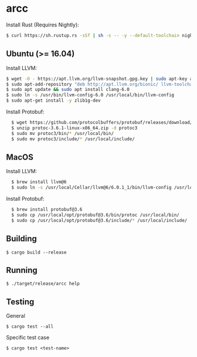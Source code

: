 # arcc

Install Rust (Requires Nightly):


```bash
$ curl https://sh.rustup.rs -sSf | sh -s -- -y --default-toolchain nightly
```

## Ubuntu (>= 16.04)

Install LLVM:

```bash
$ wget -O - https://apt.llvm.org/llvm-snapshot.gpg.key | sudo apt-key add -
$ sudo apt-add-repository "deb http://apt.llvm.org/bionic/ llvm-toolchain-bionic-6.0 main"
$ sudo apt update && sudo apt install clang-6.0
$ sudo ln -s /usr/bin/llvm-config-6.0 /usr/local/bin/llvm-config
$ sudo apt-get install -y zlib1g-dev
```

Install Protobuf:

```bash
  $ wget https://github.com/protocolbuffers/protobuf/releases/download/v3.6.1/protoc-3.6.1-linux-x86_64.zip
  $ unzip protoc-3.6.1-linux-x86_64.zip -d protoc3
  $ sudo mv protoc3/bin/* /usr/local/bin/
  $ sudo mv protoc3/include/* /usr/local/include/
```
## MacOS

Install LLVM:
  
```bash
  $ brew install llvm@6
  $ sudo ln -s /usr/local/Cellar/llvm@6/6.0.1_1/bin/llvm-config /usr/local/bin/llvm-config
```

Install Protobuf:
  
```bash
  $ brew install protobuf@3.6
  $ sudo cp /usr/local/opt/protobuf@3.6/bin/protoc /usr/local/bin/
  $ sudo cp /usr/local/opt/protobuf@3.6/include/* /usr/local/include/
```

## Building

```
$ cargo build --release
```

## Running

```
$ ./target/release/arcc help
```

## Testing

General
```
$ cargo test --all
```

Specific test case
```
$ cargo test <test-name>
```
